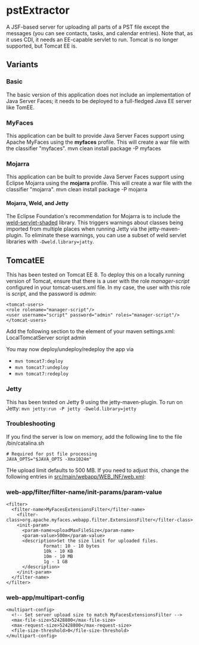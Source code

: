 # pstExtractor

A JSF-based server for uploading all parts of a PST file except the messages (you can see contacts, tasks, and calendar entries). Note that, as it uses CDI, it needs an EE-capable servlet to run. Tomcat is no longer supported, but Tomcat EE is.

## Variants
### Basic
The basic version of this application does not include an implementation of Java Server Faces; it needs to be deployed to a full-fledged Java EE server like TomEE.

### MyFaces
This application can be built to provide Java Server Faces support using Apache MyFaces using the **myfaces** profile. This will create a war file with the classifier "myfaces".
    mvn clean install package -P myfaces

### Mojarra
This application can be built to provide Java Server Faces support using Eclipse Mojarra using the **mojarra** profile. This will create a war file with the classifier "mojarra".
    mvn clean install package -P mojarra

#### Mojarra, Weld, and Jetty
The Eclipse Foundation's recommendation for Mojarra is to include the [weld-servlet-shaded](https://mvnrepository.com/artifact/org.jboss.weld.servlet/weld-servlet-shaded) library. This triggers warnings about classes being imported from multiple places when running Jetty via the jetty-maven-plugin. To eliminate these warnings, you can use a subset of weld servlet libraries with `-Dweld.library=jatty`.

## TomcatEE
This has been tested on Tomcat EE 8. To deploy this on a locally running version of Tomcat, ensure that there is a user with the role _manager-script_ configured in your tomcat-users.xml file. In my case, the user with this role is _script_, and the password is _admin_:

    <tomcat-users>
	<role rolename="manager-script"/>
	<user username="script" password="admin" roles="manager-script"/>
    </tomcat-users>

Add the following section to the <servers> element of your maven settings.xml:
    <!-- Local Tomcat server -->
    <server>
      <id>LocalTomcatServer</id>
      <username>script</username>
      <password>admin</password>
    </server>

You may now deploy/undeploy/redeploy the app via
- `mvn tomcat7:deploy`
- `mvn tomcat7:undeploy`
- `mvn tomcat7:redeploy`

### Jetty
This has been tested on Jetty 9 using the jetty-maven-plugin. To run on Jetty:
    `mvn jetty:run -P jetty -Dweld.library=jetty`

### Troubleshooting
If you find the server is low on memory, add the following line to the file <tomcat-home>/bin/catalina.sh

    # Required for pst file processing
    JAVA_OPTS="$JAVA_OPTS -Xmx1024m"

THe upload limit defaults to 500 MB. If you need to adjust this, change the following entries in [src/main/webapp/WEB_INF/web.xml](src/main/webapp/WEB_INF/web.xml):

### web-app/filter/filter-name/init-params/param-value
    <filter>
      <filter-name>MyFacesExtensionsFilter</filter-name>
        <filter-class>org.apache.myfaces.webapp.filter.ExtensionsFilter</filter-class>
        <init-param>
          <param-name>uploadMaxFileSize</param-name>
          <param-value>500m</param-value>
          <description>Set the size limit for uploaded files.
                  Format: 10 - 10 bytes
                  10k - 10 KB
                  10m - 10 MB
                  1g - 1 GB
          </description>
        </init-param>
      </filter-name>
    </filter>

### web-app/multipart-config
    <multipart-config>
      <!-- Set server upload size to match MyFacesExtensionsFilter -->
      <max-file-size>52428800</max-file-size>
      <max-request-size>52428800</max-request-size>
      <file-size-threshold>0</file-size-threshold>
    </multipart-config>
